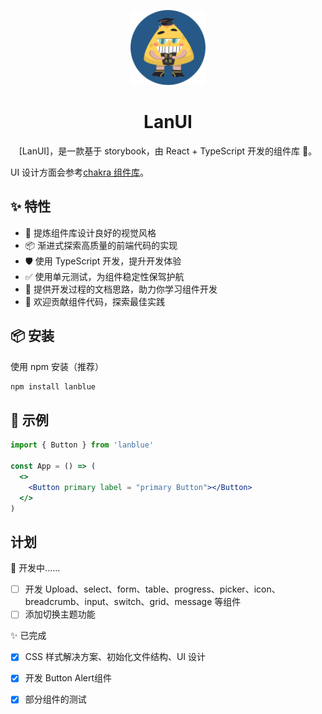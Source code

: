 <p align="center">
  <a href="https://github.com/wjywy/miniAntd">
    <img width="120" src="https://github.com/wjywy/miniAntd/blob/main/public/logo.png">
  </a>
</p>

<h1 align="center">LanUI</h1>

<div align="center">


[LanUI]，是一款基于 storybook，由 React + TypeScript 开发的组件库 🎉。

</div>

UI 设计方面会参考[chakra 组件库](https://chakra-ui.com/getting-started)。

## ✨ 特性

- 🌈 提炼组件库设计良好的视觉风格
- 📦 渐进式探索高质量的前端代码的实现
- 🛡 使用 TypeScript 开发，提升开发体验
- ✅ 使用单元测试，为组件稳定性保驾护航
- 📖 提供开发过程的文档思路，助力你学习组件开发
- 🔖 欢迎贡献组件代码，探索最佳实践

## 📦 安装

使用 npm 安装（推荐）
```bash
npm install lanblue
```

## 🔨 示例

```jsx
import { Button } from 'lanblue'

const App = () => (
  <>
    <Button primary label = "primary Button"></Button>
  </>
)
```

## 计划

🚧 开发中......

- [ ] 开发 Upload、select、form、table、progress、picker、icon、breadcrumb、input、switch、grid、message 等组件
- [ ] 添加切换主题功能

✨ 已完成

- [x] CSS 样式解决方案、初始化文件结构、UI 设计
- [x] 开发 Button Alert组件
- [x] 部分组件的测试

